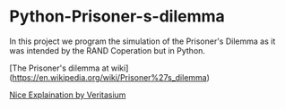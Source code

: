 # Python-Prisoner-s-dilemma
In this project we program the simulation of the Prisoner's Dilemma as it was intended by the RAND Coperation but in Python.

[The Prisoner's dilemma at wiki] (https://en.wikipedia.org/wiki/Prisoner%27s_dilemma)

[Nice Explaination by Veritasium](https://www.youtube.com/watch?v=mScpHTIi-kM)
